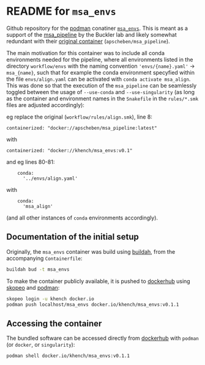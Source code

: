 # README for  `msa_envs` 

Github repository for the [podman](https://podman.io/) conatiner [`msa_envs`](https://hub.docker.com/repository/docker/khench/msa_envs).
This is meant as a support of the [msa_pipeline](https://bitbucket.org/bucklerlab/msa_pipeline/src/master/) by the Buckler lab and likely somewhat redundant with their [original container](https://hub.docker.com/r/apscheben/msa_pipeline) (`apscheben/msa_pipeline`).

The main motivation for this container was to include all conda environments needed for the pipeline, where all environments listed in the directory `workflow/envs` with the naming convention `'envs/{name}.yaml'` -> `msa_{name}`, such that for example the conda environment specyfied within the file `envs/align.yaml` can be activated with `conda activate msa_align`.
This was done so that the execution of the `msa_pipeline` can be seamlessly toggled between the usage of `--use-conda` and `--use-singularity` (as long as the container and environment names in the `Snakefile` in the `rules/*.smk` files are adjusted accordingly):

eg replace the original (`workflow/rules/align.smk`),
line 8:

```
containerized: "docker://apscheben/msa_pipeline:latest"
```

with

```
containerized: "docker://khench/msa_envs:v0.1"
```

and eg lines 80-81:

```
    conda:
      '../envs/align.yaml'
```

with

```
    conda:
      'msa_align'
```

(and all  other instances of `conda` environments accordingly).

## Documentation of the initial setup

Originally, the `msa_envs` container was build using [buildah](https://buildah.io/), from the accompanying `Containerfile`:

```sh
buildah bud -t msa_envs
```

To make the container publicly available, it is pushed to [dockerhub](https://hub.docker.com/r/khench/msa_envs) using [skopeo](https://github.com/containers/skopeo) and [podman](https://podman.io/):

```sh
skopeo login -u khench docker.io
podman push localhost/msa_envs docker.io/khench/msa_envs:v0.1.1
```

## Accessing the container

The bundled software can be accessed directly from [dockerhub](https://hub.docker.com/r/khench/msa_envs) with `podman` (or `docker`, or `singularity`):

```sh
podman shell docker.io/khench/msa_envs:v0.1.1
```